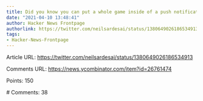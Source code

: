 ```yaml
---
title: Did you know you can put a whole game inside of a push notification
date: "2021-04-10 13:48:41"
author: Hacker News Frontpage
authorlink: https://twitter.com/neilsardesai/status/1380649026186534913
tags:
- Hacker-News-Frontpage
---
```


<p>Article URL: <a href="https://twitter.com/neilsardesai/status/1380649026186534913">https://twitter.com/neilsardesai/status/1380649026186534913</a></p>
<p>Comments URL: <a href="https://news.ycombinator.com/item?id=26761474">https://news.ycombinator.com/item?id=26761474</a></p>
<p>Points: 150</p>
<p># Comments: 38</p>
